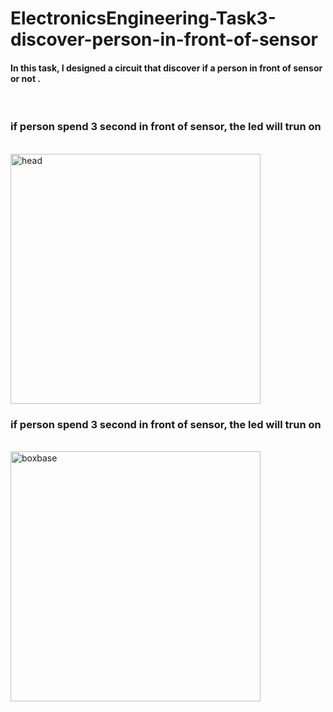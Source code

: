 # ElectronicsEngineering-Task3-discover-person-in-front-of-sensor
<h4>In this task, I designed a circuit that discover if a person in front of sensor or not .</h4><br>


<h3>if person spend 3 second in front of sensor, the led will trun on </h3><br>
<img src="" alt="head" width="400">


<h3>if person spend 3 second in front of sensor, the led will trun on </h3><br>
 <img src="" alt="boxbase" width="400">
